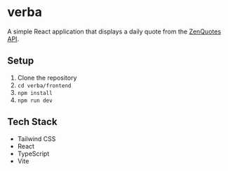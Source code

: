 # verba

A simple React application that displays a daily quote from the [ZenQuotes API](https://zenquotes.io/).

## Setup

1. Clone the repository
2. `cd verba/frontend`
3. `npm install`
4. `npm run dev`

## Tech Stack

- Tailwind CSS
- React
- TypeScript
- Vite
